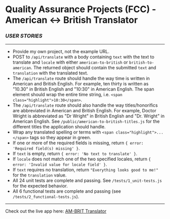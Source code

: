 # Quality Assurance Projects (FCC) - American <-> British Translator

### _USER STORIES_
___
* Provide my own project, not the example URL.
* POST to `/api/translate` with a body containing `text` with the text to translate and `locale` with either `american-to-british` or `british-to-american`. 
The returned object should contain the submitted `text` and `translation` with the translated text.
* The `/api/translate` route should handle the way time is written in American and British English. For example, ten thirty is written as "10.30"
in British English and "10:30" in American English. The span element should wrap the entire time string, i.e. `<span class="highlight">10:30</span>`.
* The `/api/translate` route should also handle the way titles/honorifics are abbreviated in American and British English. For example, Doctor Wright 
is abbreviated as "Dr Wright" in British English and "Dr. Wright" in American English. See `/public/american-to-british-titles.js` for the different
titles the application should handle.
* Wrap any translated spelling or terms with `<span class="highlight">...</span>` tags so they appear in green.
* If one or more of the required fields is missing, return `{ error: 'Required field(s) missing' }`.
* If `text` is empty, return `{ error: 'No text to translate' }`.
* If `locale` does not match one of the two specified locales, return `{ error: 'Invalid value for locale field' }`.
* If `text` requires no translation, return `"Everything looks good to me!"` for the `translation` value.
* All 24 unit tests are complete and passing. See `/tests/1_unit-tests.js` for the expected behavior.
* All 6 functional tests are complete and passing (see `/tests/2_functional-tests.js`).
___
Check out the live app here: [AM-BRIT Translator](https://jagged-organized-grade.glitch.me/)